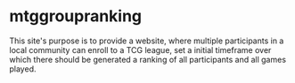 # mtggroupranking
This site's purpose is to provide a website, where multiple participants in a local community can enroll to a TCG league, set
a initial timeframe over which there should be generated a ranking of all participants and all games played.
